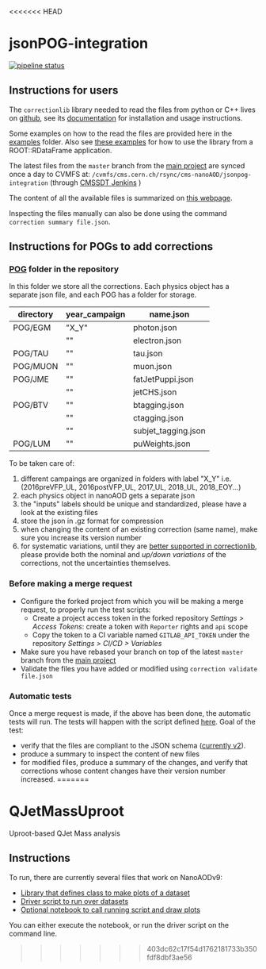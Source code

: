 <<<<<<< HEAD
# jsonPOG-integration

 [![pipeline status](https://gitlab.cern.ch/cms-nanoAOD/jsonpog-integration/badges/master/pipeline.svg)](https://gitlab.cern.ch/cms-nanoAOD/jsonpog-integration/-/commits/master) 

## Instructions for users

The `correctionlib` library needed to read the files from python or C++ lives on [github](https://github.com/cms-nanoAOD/correctionlib), see
its [documentation](https://cms-nanoaod.github.io/correctionlib/) for installation and usage instructions.

Some examples on how to the read the files are provided here in the [examples](./examples/) folder.
Also see [these examples](https://gist.github.com/pieterdavid/a560e65658386d70a1720cb5afe4d3e9) for how to use the library from a ROOT::RDataFrame application.

The latest files from the `master` branch from the [main project](https://gitlab.cern.ch/cms-nanoAOD/jsonpog-integration)
are synced once a day to CVMFS at: `/cvmfs/cms.cern.ch/rsync/cms-nanoAOD/jsonpog-integration`  (through [CMSSDT Jenkins](https://cmssdt.cern.ch/jenkins/job/cvmfs-cms-rsync-gitlab-repo/) )

The content of all the available files is summarized on [this webpage](https://cms-nanoaod-integration.web.cern.ch/commonJSONSFs/).

Inspecting the files manually can also be done using the command `correction summary file.json`.

## Instructions for POGs to add corrections

### [POG](./POG/) folder in the repository

In this folder we store all the corrections.
Each physics object has a separate json file, and each POG has a folder for storage.

| directory  | year_campaign | name.json |
| ---------- | --------------| ----------|
| POG/EGM  | "X_Y"  | photon.json |
|          |  "" | electron.json |
| POG/TAU  |  "" | tau.json |
| POG/MUON |  "" | muon.json |
| POG/JME  |  "" | fatJetPuppi.json |
|          |  "" | jetCHS.json |
| POG/BTV  |  "" | btagging.json |
|          |  "" | ctagging.json |
|          |  "" | subjet_tagging.json |
| POG/LUM  |  "" | puWeights.json | 

To be taken care of:
1. different campaings are organized in folders with label "X_Y" i.e. (2016preVFP_UL, 2016postVFP_UL, 2017_UL, 2018_UL, 2018_EOY...)
2. each physics object in nanoAOD gets a separate json
3. the "inputs" labels should be unique and standardized, please have a look at the existing files
4. store the json in .gz format for compression
5. when changing the content of an existing correction (same name), make sure you increase its version number
6. for systematic variations, until they are [better supported in correctionlib](https://github.com/cms-nanoAOD/correctionlib/issues/4),
please provide both the nominal and *up/down variations* of the corrections, not the uncertainties themselves.

### Before making a merge request

* Configure the forked project from which you will be making a merge request, to properly run the test scripts:
  * Create a project access token in the forked repository *Settings > Access Tokens*: create a token with `Reporter` rights and `api` scope
  * Copy the token to a CI variable named `GITLAB_API_TOKEN` under the repository *Settings > CI/CD > Variables*
* Make sure you have rebased your branch on top of the latest `master` branch from the [main project](https://gitlab.cern.ch/cms-nanoAOD/jsonpog-integration)
* Validate the files you have added or modified using `correction validate file.json`

### Automatic tests

Once a merge request is made, if the above has been done, the automatic tests will run.
The tests will happen with the script defined [here](./script/testMR.sh).
Goal of the test:
* verify that the files are compliant to the JSON schema ([currently v2](https://cms-nanoaod.github.io/correctionlib/schemav2.html)).
* produce a summary to inspect the content of new files
* for modified files, produce a summary of the changes, and verify that corrections whose content changes have their version number increased.
=======
# QJetMassUproot

Uproot-based QJet Mass analysis


## Instructions

To run, there are currently several files that work on NanoAODv9: 

* [Library that defines class to make plots of a dataset](https://github.com/rappoccio/QJetMassUproot/blob/master/response_maker_nanov9_lib.py)
* [Driver script to run over datasets](https://github.com/rappoccio/QJetMassUproot/blob/master/response_maker_nanov9.py)
* [Optional notebook to call running script and draw plots](https://github.com/rappoccio/QJetMassUproot/blob/master/response_maker_nanov9.ipynb)


You can either execute the notebook, or run the driver script on the command line. 
>>>>>>> 403dc62c17f54d1762181733b350fdf8dbf3ae56
